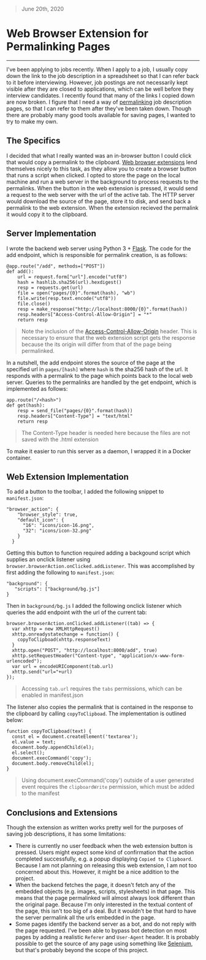 > June 20th, 2020

# Web Browser Extension for Permalinking Pages

---
I've been applying to jobs recently.  When I apply to a job, I usually copy down the link to the job description in a spreadsheet so that I can refer back to it before interviewing.  However, job postings are not necessarily kept visible after they are closed to applications, which can be well before they interview candidates.  I recently found that many of the links I copied down are now broken.  I figure that I need a way of [permalinking](https://en.wikipedia.org/wiki/Permalink) job description pages, so that I can refer to them after they've been taken down.  Though there are probably many good tools available for saving pages, I wanted to try to make my own.
## The Specifics

I decided that what I really wanted was an in-browser button I could click that would copy a permalink to the clipboard.  [Web browser extensions](https://extensionworkshop.com/\#about) lend themselves nicely to this task, as they allow you to create a browser button that runs a script when clicked.  I opted to store the page on the local machine and run a web server in the background to process requests to the permalinks.  When the button in the web extension is pressed, it would send a request to the web server with the url of the active tab.  The HTTP server would download the source of the page, store it to disk, and send back a permalink to the web extension.  When the extension recieved the permalink it would copy it to the clipboard.

## Server Implementation

I wrote the backend web server using Python 3 + [Flask](https://flask.palletsprojects.com/en/1.1.x/quickstart/).  The code for the add endpoint, which is responsible for permalink creation, is as follows:
```
@app.route("/add", methods=["POST"])
def add():
    url = request.form["url"].encode("utf8")
    hash = hashlib.sha256(url).hexdigest()
    resp = requests.get(url)
    file = open("pages/{0}".format(hash), "wb")
    file.write(resp.text.encode("utf8"))
    file.close()
    resp = make_response("http://localhost:8000/{0}".format(hash))
    resp.headers["Access-Control-Allow-Origin"] = "*"
    return resp
```
> Note the inclusion of the [Access-Control-Allow-Origin](https://web.dev/cross-origin-resource-sharing/) header.  This is necessary to ensure that the web extension script gets the response because the its origin will differ from that of the page being permalinked.

In a nutshell, the add endpoint stores the source of the page at the specified url in `pages/[hash]` where `hash` is the sha256 hash of the url. It responds with a permalink to the page which points back to the local web server.  Queries to the permalinks are handled by the get endpoint, which is implemented as follows:
```
app.route("/<hash>")
def get(hash):
    resp = send_file("pages/{0}".format(hash))
    resp.headers["Content-Type"] = "text/html"
    return resp
```  
> The Content-Type header is needed here because the files are not saved with the .html extension

To make it easier to run this server as a daemon, I wrapped it in a Docker container.

## Web Extension Implementation

To add a button to the toolbar, I added the following snippet to `manifest.json`:

```
"browser_action": {
    "browser_style": true,
    "default_icon": {
      "16": "icons/icon-16.png",
      "32": "icons/icon-32.png"
    }
  }
```
Getting this button to function required adding a backgound script which supplies an onclick listener using `browser.browserAction.onClicked.addListener`.  This was accomplished by first adding the following to `manifest.json`:
```
"background": {
   "scripts": ["background/bg.js"]
}
```
Then in `background/bg.js` I added the following onclick listener which queries the add endpoint with the url of the current tab:
```
browser.browserAction.onClicked.addListener((tab) => {
  var xhttp = new XMLHttpRequest()
  xhttp.onreadystatechange = function() {
    copyToClipboad(xhttp.responseText)
  }
  xhttp.open("POST", "http://localhost:8000/add", true)
  xhttp.setRequestHeader("Content-type", "application/x-www-form-urlencoded");
  var url = encodeURIComponent(tab.url)
  xhttp.send("url="+url)
});
```
> Accessing `tab.url` requires the `tabs` permissions, which can be enabled in manifest.json

The listener also copies the permalink that is contained in the response to the clipboard by calling `copyToClipboad`.  The implementation is outlined below:
```
function copyToClipboad(text) {
  const el = document.createElement('textarea');
  el.value = text;
  document.body.appendChild(el);
  el.select();
  document.execCommand('copy');
  document.body.removeChild(el);
}
```
> Using document.execCommand('copy') outside of a user generated event requires the `clipboardWrite` permission, which must be added to the manifest

## Conclusions and Extensions

Though the extension as written works pretty well for the purposes of saving job descriptions, it has some limitations:
* There is currently no user feedback when the web extension button is pressed.  Users might expect some kind of confirmation that the action completed successfully, e.g. a popup displaying `Copied to Clipboard`.  Because I am not planning on releasing this web extension, I am not too concerned about this.  However, it might be a nice addition to the project.
* When the backend fetches the page, it doesn't fetch any of the embedded objects (e.g. images, scripts, stylesheets) in that page.  This means that the page permalinked will almost always look different than the original page.  Because I'm only interested in the textual content of the page, this isn't too big of a deal.  But it wouldn't be that hard to have the server permalink all the urls embedded in the page.
* Some pages identify the backend server as a bot, and do not reply with the page requested.  I've been able to bypass bot detection on most pages by adding a realistic `Referer` and `User-Agent` header.  It is probably possible to get the source of any page using something like [Selenium](https://www.selenium.dev/documentation/en/), but that's probably beyond the scope of this project.
